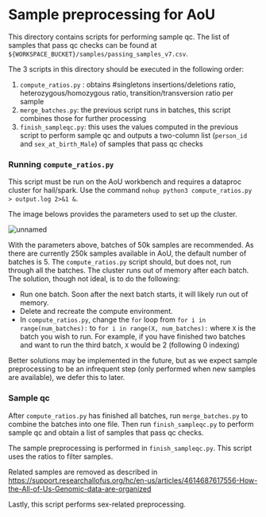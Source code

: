 # Sample preprocessing for AoU

This directory contains scripts for performing sample qc. The list of samples that pass qc checks can be found at `${WORKSPACE_BUCKET}/samples/passing_samples_v7.csv`. 

The 3 scripts in this directory should be executed in the following order: 
1. `compute_ratios.py` : obtains #singletons insertions/deletions ratio, heterozygous/homozygous ratio, transition/transversion ratio per sample
2. `merge_batches.py`: the previous script runs in batches, this script combines those for further processing
3. `finish_sampleqc.py`: this uses the values computed in the previous script to perform sample qc and outputs a two-column list (`person_id` and `sex_at_birth_Male`) of samples that pass qc checks

### Running `compute_ratios.py`

This script must be run on the AoU workbench and requires a dataproc cluster for hail/spark. Use the command `nohup python3 compute_ratios.py > output.log 2>&1 &`.

The image belows provides the parameters used to set up the cluster.

![unnamed](https://github.com/CAST-genomics/cast-workflows/assets/16807372/52801a8d-d28b-4123-8011-5161d2a2a950)

With the parameters above, batches of 50k samples are recommended. As there are currently 250k samples available in AoU, the default number of batches is 5.
The `compute_ratios.py` script should, but does not, run through all the batches. The cluster runs out of memory after each batch. The solution, though not ideal, is
to do the following:
- Run one batch. Soon after the next batch starts, it will likely run out of memory.
- Delete and recreate the compute environment.
- In `compute_ratios.py`, change the `for` loop from `for i in range(num_batches):` to `for i in range(X, num_batches):` where `X` is the batch you wish to run. For example, if you have finished two batches and want to run the third batch, `X` would be 2 (following 0 indexing)

Better solutions may be implemented in the future, but as we expect sample preprocessing to be an infrequent step (only performed when new samples are available), we defer this to later.

### Sample qc

After `compute_ratios.py` has finished all batches, run `merge_batches.py` to combine the batches into one file. Then run `finish_sampleqc.py` to perform sample qc and obtain a list of samples that pass qc checks.

The sample preprocessing is performed in `finish_sampleqc.py`. This script uses the ratios to filter samples. 

Related samples are removed as described in https://support.researchallofus.org/hc/en-us/articles/4614687617556-How-the-All-of-Us-Genomic-data-are-organized

Lastly, this script performs sex-related preprocessing.
